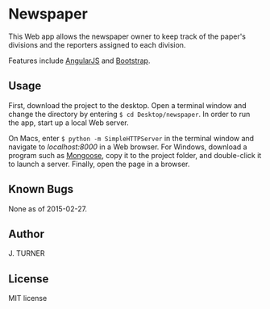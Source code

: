 Newspaper
============

This Web app allows the newspaper owner to keep track of the paper's divisions and the reporters assigned to each division.

Features include [AngularJS](https://angularjs.org/)
and [Bootstrap](http://http://getbootstrap.com/).


Usage
-----

First, download the project to the desktop. Open a terminal window
and change the directory by entering `$ cd Desktop/newspaper`.
In order to run the app, start up a local Web server.

On Macs, enter `$ python -m SimpleHTTPServer` in the terminal
window and navigate to *localhost:8000* in a Web browser. For Windows,
download a program such as [Mongoose](http://cesanta.com/mongoose.shtml), copy it to the project
folder, and double-click it to launch a server. Finally, open the page
in a browser.

Known Bugs
-----

None as of 2015-02-27.


Author
-----

J. TURNER


License
-------

MIT license
